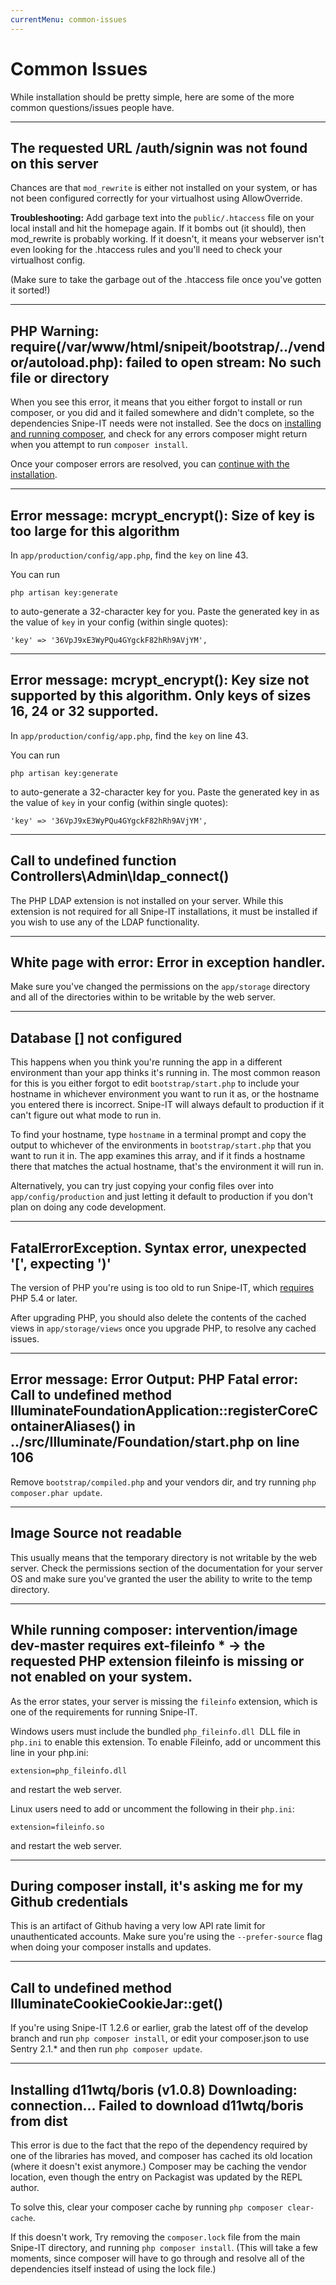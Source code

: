 ```yaml
---
currentMenu: common-issues
---
```


# Common Issues

<div id="generated-toc" class="generate_from_h2"></div>

While installation should be pretty simple, here are some of the more common questions/issues people have.

-----

## The requested URL /auth/signin was not found on this server
Chances are that `mod_rewrite` is either not installed on your system, or has not been configured correctly for your virtualhost using AllowOverride.

__Troubleshooting:__
Add garbage text into the `public/.htaccess` file on your local install and hit the homepage again. If it bombs out (it should), then mod_rewrite is probably working. If it doesn't, it means your webserver isn't even looking for the .htaccess rules and you'll need to check your virtualhost config.

(Make sure to take the garbage out of the .htaccess file once you've gotten it sorted!)

-----

## PHP Warning: require(/var/www/html/snipeit/bootstrap/../vendor/autoload.php): failed to open stream: No such file or directory

When you see this error, it means that you either forgot to install or run composer, or you did and it failed somewhere and didn't complete, so the dependencies Snipe-IT needs were not installed. See the docs on <a href="installation/composer.html">installing and running composer</a>, and check for any errors composer might return when you attempt to run `composer install`.

Once your composer errors are resolved, you can <a href="installation/command-line.html">continue with the installation</a>.

-----

## Error message: mcrypt_encrypt(): Size of key is too large for this algorithm

In `app/production/config/app.php`, find the `key` on line 43.

You can run

```
php artisan key:generate
```

to auto-generate a 32-character key for you. Paste the generated key in as the value of `key` in your config (within single quotes):

```
'key' => '36VpJ9xE3WyPQu4GYgckF82hRh9AVjYM',
```

-----

## Error message: mcrypt_encrypt(): Key size not supported by this algorithm. Only keys of sizes 16, 24 or 32 supported.

In `app/production/config/app.php`, find the `key` on line 43.

You can run

```
php artisan key:generate
```

to auto-generate a 32-character key for you. Paste the generated key in as the value of `key` in your config (within single quotes):

```
'key' => '36VpJ9xE3WyPQu4GYgckF82hRh9AVjYM',
```

-----

## Call to undefined function Controllers\Admin\ldap_connect()

The PHP LDAP extension is not installed on your server. While this extension is not required for all Snipe-IT installations, it must be installed if you wish to use any of the LDAP functionality.

-----


## White page with error: Error in exception handler.

Make sure you've changed the permissions on the `app/storage` directory and all of the directories within to be writable by the web server.

-----

## Database [] not configured

This happens when you think you're running the app in a different environment than your app thinks it's running in. The most common reason for this is you either forgot to edit `bootstrap/start.php` to include your hostname in whichever environment you want to run it as, or the hostname you entered there is incorrect.
Snipe-IT will always default to production if it can't figure out what mode to run in.

To find your hostname, type `hostname` in a terminal prompt and copy the output to whichever of the environments in `bootstrap/start.php` that you want to run it in. The app examines this array, and if it finds a hostname there that matches the actual hostname, that's the environment it will run in.

Alternatively, you can try just copying your config files over into `app/config/production` and just letting it default to production if you don't plan on doing any code development.

-----

## FatalErrorException. Syntax error, unexpected '[', expecting ')'

The version of PHP you're using is too old to run Snipe-IT, which [requires](requirements.html) PHP 5.4 or later.

After upgrading PHP, you should also delete the contents of the cached views in `app/storage/views` once you upgrade PHP, to resolve any cached issues.

-----

## Error message: Error Output: PHP Fatal error: Call to undefined method IlluminateFoundationApplication::registerCoreContainerAliases() in ../src/Illuminate/Foundation/start.php on line 106

Remove `bootstrap/compiled.php` and your vendors dir, and try running `php composer.phar update`.

-----

## Image Source not readable

This usually means that the temporary directory is not writable by the web server. Check the permissions section of the documentation for your server OS and make sure you've granted the user the ability to write to the temp directory.

-----

## While running composer: intervention/image dev-master requires ext-fileinfo * -> the requested PHP extension fileinfo is missing or not enabled on your system.

As the error states, your server is missing the `fileinfo` extension, which is one of the requirements for running Snipe-IT.

Windows users must include the bundled `php_fileinfo.dll `DLL file in `php.ini` to enable this extension. To enable Fileinfo, add or uncomment this line in your php.ini:

```
extension=php_fileinfo.dll
```

and restart the web server.

Linux users need to add or uncomment the following in their `php.ini`:

```
extension=fileinfo.so
```

and restart the web server.

-----

## During composer install, it's asking me for my Github credentials

This is an artifact of Github having a very low API rate limit for unauthenticated accounts. Make sure you're using the `--prefer-source` flag when doing your composer installs and updates.

-----

## Call to undefined method IlluminateCookieCookieJar::get()

If you're using Snipe-IT 1.2.6 or earlier, grab the latest off of the develop branch and run `php composer install`, or edit your composer.json to use Sentry 2.1.* and then run `php composer update`.

-----

## Installing d11wtq/boris (v1.0.8) Downloading: connection... Failed to download d11wtq/boris from dist

This error is due to the fact that the repo of the dependency required by one of the libraries has moved, and composer has cached its old location (where it doesn't exist anymore.) Composer may be caching the vendor location, even though the entry on Packagist was updated by the REPL author.

To solve this, clear your composer cache by running `php composer clear-cache`.

If this doesn't work, Try removing the `composer.lock` file from the main Snipe-IT directory, and running `php composer install`. (This will take a few moments, since composer will have to go through and resolve all of the dependencies itself instead of using the lock file.)

